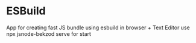 # ESBuild
App for creating fast JS bundle using esbuild in browser + Text Editor
use npx jsnode-bekzod serve for start
